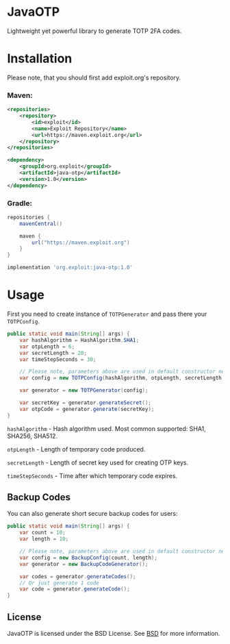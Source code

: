 # JavaOTP
Lightweight yet powerful library to generate TOTP 2FA codes.

# Installation
Please note, that you should first add exploit.org's repository.

### Maven:
```xml
<repositories>
    <repository>
        <id>exploit</id>
        <name>Exploit Repository</name>
        <url>https://maven.exploit.org</url>
    </repository>
</repositories>
```
```xml
<dependency>
    <groupId>org.exploit</groupId>
    <artifactId>java-otp</artifactId>
    <version>1.0</version>
</dependency>
```

### Gradle:
```groovy
repositories {
    mavenCentral()

    maven {
        url("https://maven.exploit.org")
    }
}
```
```groovy
implementation 'org.exploit:java-otp:1.0'
```

# Usage
First you need to create instance of `TOTPGenerator` and pass there your `TOTPConfig`.
```java
public static void main(String[] args) {
    var hashAlgorithm = HashAlgorithm.SHA1;
    var otpLength = 6;
    var secretLength = 20;
    var timeStepSeconds = 30;

    // Please note, parameters above are used in default constructor new TOTPConfig()
    var config = new TOTPConfig(hashAlgorithm, otpLength, secretLength, timeStepSeconds);

    var generator = new TOTPGenerator(config);

    var secretKey = generator.generateSecret();
    var otpCode = generator.generate(secretKey);
}
```

`hashAlgorithm` - Hash algorithm used. Most common supported: SHA1, SHA256, SHA512.

`otpLength` - Length of temporary code produced.

`secretLength` - Length of secret key used for creating OTP keys.

`timeStepSeconds` - Time after which temporary code expires.

## Backup Codes
You can also generate short secure backup codes for users:
```java
public static void main(String[] args) {
    var count = 10;
    var length = 10;

    // Please note, parameters above are used in default constructor new BackupConfig()
    var config = new BackupConfig(count, length);
    var generator = new BackupCodeGenerator();

    var codes = generator.generateCodes();
    // Or just generate 1 code
    var code = generator.generateCode();
}
```

## License
JavaOTP is licensed under the BSD License. See [BSD](LICENSE) for more information.